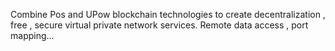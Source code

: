Combine Pos and UPow blockchain technologies to create decentralization , free , secure virtual private network services. Remote data access , port mapping...
